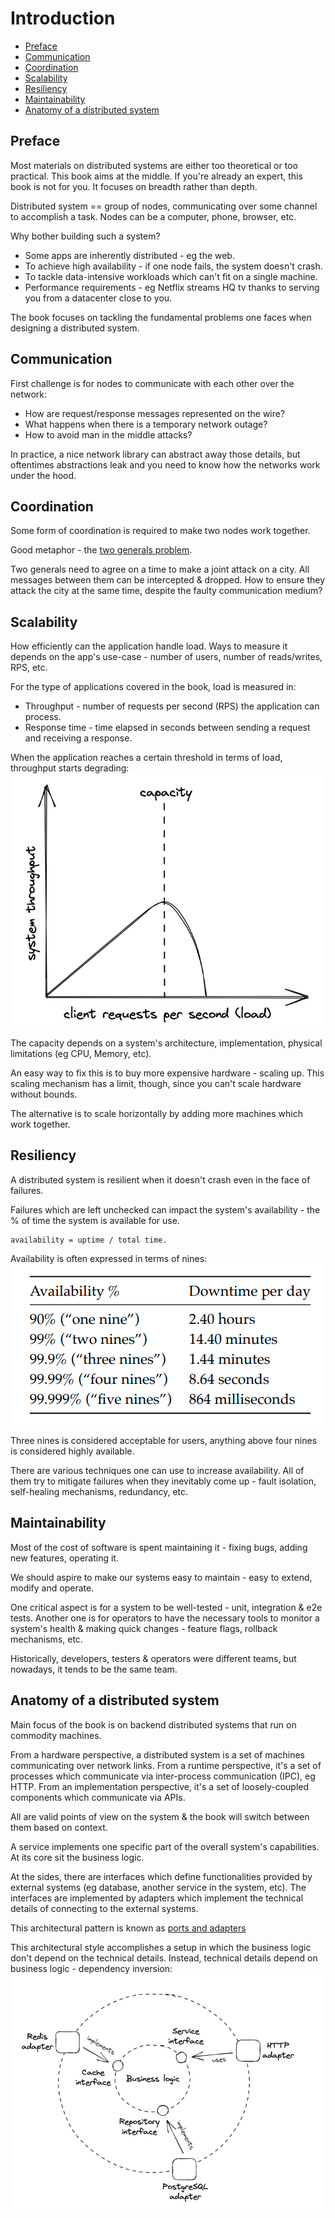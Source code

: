 # Introduction

- [Preface](#preface)
- [Communication](#communication)
- [Coordination](#coordination)
- [Scalability](#scalability)
- [Resiliency](#resiliency)
- [Maintainability](#maintainability)
- [Anatomy of a distributed system](#anatomy-of-a-distributed-system)

## Preface
Most materials on distributed systems are either too theoretical or too practical. This book aims at the middle.
If you're already an expert, this book is not for you. It focuses on breadth rather than depth.

Distributed system == group of nodes, communicating over some channel to accomplish a task. Nodes can be a computer, phone, browser, etc.

Why bother building such a system?
 * Some apps are inherently distributed - eg the web.
 * To achieve high availability - if one node fails, the system doesn't crash.
 * To tackle data-intensive workloads which can't fit on a single machine.
 * Performance requirements - eg Netflix streams HQ tv thanks to serving you from a datacenter close to you.

The book focuses on tackling the fundamental problems one faces when designing a distributed system.

## Communication
First challenge is for nodes to communicate with each other over the network:
 * How are request/response messages represented on the wire?
 * What happens when there is a temporary network outage?
 * How to avoid man in the middle attacks?

In practice, a nice network library can abstract away those details, but oftentimes abstractions leak and you need to know how the networks work under the hood.

## Coordination
Some form of coordination is required to make two nodes work together.

Good metaphor - the [two generals problem](https://en.wikipedia.org/wiki/Two_Generals%27_Problem).

Two generals need to agree on a time to make a joint attack on a city. All messages between them can be intercepted & dropped.
How to ensure they attack the city at the same time, despite the faulty communication medium?

## Scalability
How efficiently can the application handle load. Ways to measure it depends on the app's use-case - number of users, number of reads/writes, RPS, etc.

For the type of applications covered in the book, load is measured in:
 * Throughput - number of requests per second (RPS) the application can process.
 * Response time - time elapsed in seconds between sending a request and receiving a response.

When the application reaches a certain threshold in terms of load, throughput starts degrading:
![app-capacity](images/app-capacity.png)

The capacity depends on a system's architecture, implementation, physical limitations (eg CPU, Memory, etc).

An easy way to fix this is to buy more expensive hardware - scaling up. This scaling mechanism has a limit, though, since you can't scale hardware without bounds.

The alternative is to scale horizontally by adding more machines which work together.

## Resiliency
A distributed system is resilient when it doesn't crash even in the face of failures.

Failures which are left unchecked can impact the system's availability - the % of time the system is available for use.
```
availability = uptime / total time.
```

Availability is often expressed in terms of nines:
![availability-nines](images/availability-nines.png)

Three nines is considered acceptable for users, anything above four nines is considered highly available.

There are various techniques one can use to increase availability. All of them try to mitigate failures when they inevitably come up - fault isolation, self-healing mechanisms, redundancy, etc.

## Maintainability
Most of the cost of software is spent maintaining it - fixing bugs, adding new features, operating it.

We should aspire to make our systems easy to maintain - easy to extend, modify and operate.

One critical aspect is for a system to be well-tested - unit, integration & e2e tests.
Another one is for operators to have the necessary tools to monitor a system's health & making quick changes - feature flags, rollback mechanisms, etc.

Historically, developers, testers & operators were different teams, but nowadays, it tends to be the same team.

## Anatomy of a distributed system
Main focus of the book is on backend distributed systems that run on commodity machines.

From a hardware perspective, a distributed system is a set of machines communicating over network links.
From a runtime perspective, it's a set of processes which communicate via inter-process communication (IPC), eg HTTP.
From an implementation perspective, it's a set of loosely-coupled components which communicate via APIs.

All are valid points of view on the system & the book will switch between them based on context.

A service implements one specific part of the overall system's capabilities. At its core sit the business logic.

At the sides, there are interfaces which define functionalities provided by external systems (eg database, another service in the system, etc).
The interfaces are implemented by adapters which implement the technical details of connecting to the external systems.

This architectural pattern is known as [ports and adapters](http://wiki.c2.com/?PortsAndAdaptersArchitecture)

This architectural style accomplishes a setup in which the business logic don't depend on the technical details. Instead, technical details depend on business logic - dependency inversion:
![ports-and-adapters](images/ports-and-adapters.png)
